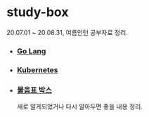 # study-box
20.07.01 ~ 20.08.31, 여름인턴 공부자료 정리.

- ### [Go Lang](https://github.daumkakao.com/joel-kim/study-box/tree/master/go#go-lang)
- ### [Kubernetes](https://github.daumkakao.com/joel-kim/study-box/tree/master/Kubernetes#kubernetes)
- ### [물음표 박스](https://github.daumkakao.com/joel-kim/study-box/blob/master/question_box.md)
  새로 알게되었거나 다시 알아두면 좋을 내용 정리.
